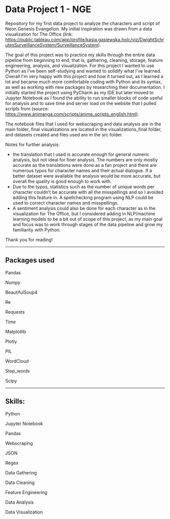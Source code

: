# Data Project 1 - NGE

Repository for my first data project to analyze the characters and script of Neon Genesis Evangelion. My initial inspiration was drawn from a data visualization for The Office (link: https://public.tableau.com/app/profile/kasia.gasiewska.holc/viz/DwightSchrutesSurveillanceSystem/SurveillanceSystem).

The goal of this project was to practice my skills through the entire data pipeline from beginning to end, that is, gathering, cleaning, storage, feature engineering, analysis, and visualization.
For this project I wanted to use Python as I've been self-studying and wanted to solidify what I've learned. Overall I'm very happy with this project and how it turned out, as I learned a lot and became much more comfortable coding with Python and its syntax, as well as working with new packages by researching their documentation. I initially started the project using PyCharm as my IDE but later moved to Jupyter Notebook as I found the ability to run smaller blocks of code useful for analysis and to save time and server load on the website that I pulled scripts from (source: https://www.animanga.com/scripts/anime_scripts_english.html).

The notebook files that I used for webscraping and data analysis are in the main folder, final visualizations are located in the visualizations_final folder, and datasets created and files used are in the src folder.

Notes for further analysis:
- the translation that I used is accurate enough for general numeric analysis, but not ideal for finer analysis. The numbers are only mostly accurate as the translations were done as a fan project and there are numerous typos for character names and their actual dialogue. If a better dataset were available the analysis would be more accurate, but overall the quality is good enough to work with.
- Due to the typos, statistics such as the number of unique words per character couldn’t be accurate with all the misspellings and so I avoided adding this feature in. A spellchecking program using NLP could be used to correct character names and misspellings.
- A sentiment analysis could also be done for each character as in the visualization for The Office, but I considered adding in NLP/machine learning models to be a bit out of scope of this project, as my main goal and focus was to work through stages of the data pipeline and grow my familiarity with Python.

Thank you for reading!

--------------------

Packages used
--------------------

Pandas

Numpy

BeautifulSoup4

Re

Requests

Time

Matplotlib

Plotly

PIL

WordCloud

Stop_words

Scipy

--------------------

Skills:
--------------------

Python

Jupyter Notebook

Pandas

Webscraping

JSON

Regex

Data Gathering

Data Cleaning

Feature Engineering

Data Analysis

Data Visualization
